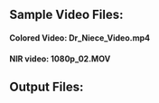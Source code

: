 ## Sample Video Files:

#### Colored Video: Dr_Niece_Video.mp4
#### NIR video: 1080p_02.MOV

## Output Files:
